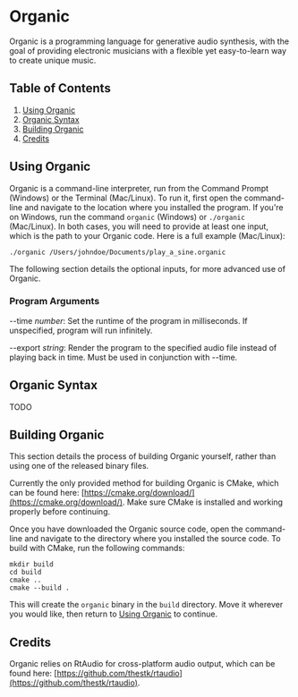 # Organic

Organic is a programming language for generative audio synthesis, with the goal of providing electronic musicians with a flexible yet easy-to-learn way to create unique music.

## Table of Contents

1. [Using Organic](#using-organic)
2. [Organic Syntax](#organic-syntax)
3. [Building Organic](#building-organic)
4. [Credits](#credits)

## Using Organic

Organic is a command-line interpreter, run from the Command Prompt (Windows) or the Terminal (Mac/Linux). To run it, first open the command-line and navigate to the location where you installed the program. If you're on Windows, run the command `organic` (Windows) or `./organic` (Mac/Linux). In both cases, you will need to provide at least one input, which is the path to your Organic code. Here is a full example (Mac/Linux):

```
./organic /Users/johndoe/Documents/play_a_sine.organic
```

The following section details the optional inputs, for more advanced use of Organic.

### Program Arguments

--time *number*: Set the runtime of the program in milliseconds. If unspecified, program will run infinitely.

--export *string*: Render the program to the specified audio file instead of playing back in time. Must be used in conjunction with --time.

## Organic Syntax

TODO

## Building Organic

This section details the process of building Organic yourself, rather than using one of the released binary files.

Currently the only provided method for building Organic is CMake, which can be found here: [https://cmake.org/download/](https://cmake.org/download/). Make sure CMake is installed and working properly before continuing.

Once you have downloaded the Organic source code, open the command-line and navigate to the directory where you installed the source code. To build with CMake, run the following commands:

```
mkdir build
cd build
cmake ..
cmake --build .
```

This will create the `organic` binary in the `build` directory. Move it wherever you would like, then return to [Using Organic](#using-organic) to continue.

## Credits

Organic relies on RtAudio for cross-platform audio output, which can be found here: [https://github.com/thestk/rtaudio](https://github.com/thestk/rtaudio).
